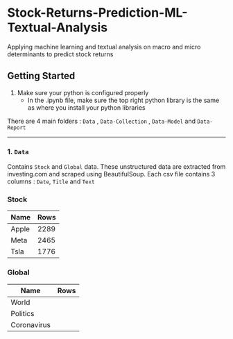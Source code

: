 # Stock-Returns-Prediction-ML-Textual-Analysis

Applying machine learning and textual analysis on macro and micro determinants to predict stock returns

## Getting Started

1. Make sure your python is configured properly
   - In the .ipynb file, make sure the top right python library is the same as where you install your python libraries

There are 4 main folders : `Data` , `Data-Collection` , `Data-Model` and `Data-Report`

---

### 1. `Data`

Contains `Stock` and `Global` data. These unstructured data are extracted from investing.com and scraped using BeautifulSoup. Each csv file contains 3 columns : `Date`, `Title` and `Text`

### Stock

| Name  | Rows |
| ----- | ---- |
| Apple | 2289 |
| Meta  | 2465 |
| Tsla  | 1776 |

### Global

| Name        | Rows |
| ----------- | ---- |
| World       |
| Politics    |
| Coronavirus |
